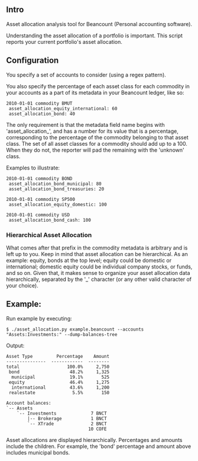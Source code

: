 ## Intro
Asset allocation analysis tool for Beancount (Personal accounting software).

Understanding the asset allocation of a portfolio is important. This script reports your
current portfolio's asset allocation.


## Configuration

You specify a set of accounts to consider (using a regex pattern).

You also specify the percentage of each asset class for each commodity in your accounts
as a part of its metadata in your Beancount ledger, like so:

```
2010-01-01 commodity BMUT
 asset_allocation_equity_international: 60
 asset_allocation_bond: 40
```

The only requirement is that the metadata field name begins with 'asset_allocation_',
and has a number for its value that is a percentage, corresponding to the percentage of
the commodity belonging to that asset class. The set of all asset classes for a
commodity should add up to a 100. When they do not, the reporter will pad the remaining
with the 'unknown' class.

Examples to illustrate:

```
2010-01-01 commodity BOND
 asset_allocation_bond_municipal: 80
 asset_allocation_bond_treasuries: 20
```

```
2010-01-01 commodity SP500
 asset_allocation_equity_domestic: 100
```

```
2010-01-01 commodity USD
 asset_allocation_bond_cash: 100
```

### Hierarchical Asset Allocation

What comes after that prefix in the commodity metadata is arbitrary and is left up to
you. Keep in mind that asset allocation can be hierarchical. As an example: equity,
bonds at the top level; equity could be domestic or international; domestic equity could
be individual company stocks, or funds, and so on. Given that, it makes sense to
organize your asset allocation data hierarchically, separated by the '_' character (or
any other valid character of your choice).


## Example:
Run example by executing:
```
$ ./asset_allocation.py example.beancount --accounts "Assets:Investments:" --dump-balances-tree
```
Output:
```
Asset Type         Percentage    Amount
---------------  ------------  --------
total                  100.0%     2,750
 bond                   48.2%     1,325
  municipal             19.1%       525
 equity                 46.4%     1,275
  international         43.6%     1,200
 realestate              5.5%       150

Account balances:
`-- Assets                  
    `-- Investments             7 BNCT
        |-- Brokerage           1 BNCT
        `-- XTrade              2 BNCT
                               10 COFE
```

Asset allocations are displayed hierarchically. Percentages and amounts include the
children. For example, the 'bond' percentage and amount above includes municipal bonds.

